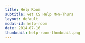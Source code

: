 ```yaml
---
title: Help Room
subtitle: Get CS Help Mon-Thurs
layout: default
modal-id: help-room
date: 2014-07-16
thumbnail: help-room-thumbnail.png
---
```

